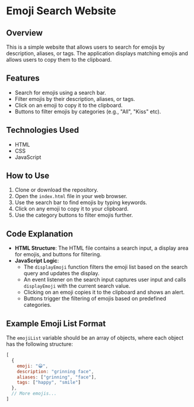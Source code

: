 # Emoji Search Website

## Overview
This is a simple website that allows users to search for emojis by description, aliases, or tags. The application displays matching emojis and allows users to copy them to the clipboard.

## Features
- Search for emojis using a search bar.
- Filter emojis by their description, aliases, or tags.
- Click on an emoji to copy it to the clipboard.
- Buttons to filter emojis by categories (e.g., "All", "Kiss" etc).

## Technologies Used
- HTML
- CSS
- JavaScript

## How to Use
1. Clone or download the repository.
2. Open the `index.html` file in your web browser.
3. Use the search bar to find emojis by typing keywords.
4. Click on any emoji to copy it to your clipboard.
5. Use the category buttons to filter emojis further.

## Code Explanation
- **HTML Structure**: The HTML file contains a search input, a display area for emojis, and buttons for filtering.
- **JavaScript Logic**:
  - The `displayEmoji` function filters the emoji list based on the search query and updates the display.
  - An event listener on the search input captures user input and calls `displayEmoji` with the current search value.
  - Clicking on an emoji copies it to the clipboard and shows an alert.
  - Buttons trigger the filtering of emojis based on predefined categories.

## Example Emoji List Format
The `emojiList` variable should be an array of objects, where each object has the following structure:
```javascript
[
  {
    emoji: "😀",
    description: "grinning face",
    aliases: ["grinning", "face"],
    tags: ["happy", "smile"]
  },
  // More emojis...
]
